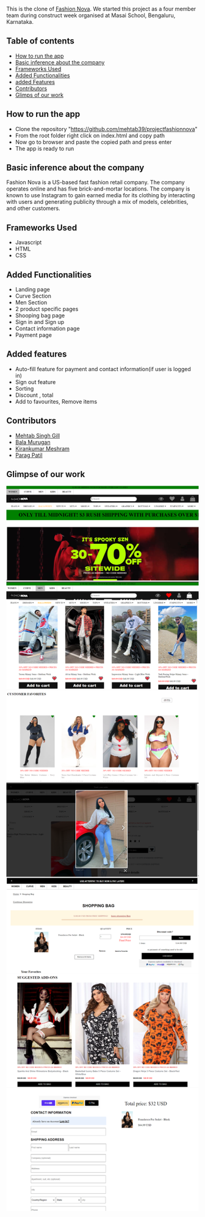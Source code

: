 This is the clone of [Fashion Nova](www.fashionnova.com). We started this project as a four member team during construct week organised at Masai School, Bengaluru, Karnataka.

## Table of contents

* [How to run the app](#how-to-run-the-app)
* [Basic inference about the company](#basic-inference-about-the-company)
* [Frameworks Used](#frameworks-used)
* [Added Functionalities](#added-functionalities)
* [added Features](#added-features)
* [Contributors](#contributors)
* [Glimps of our work](#glimpse-of-our-work)


## How to run the app
* Clone the repository "https://github.com/mehtab39/projectfashionnova"
* From the root folder right click on index.html and copy path
* Now go to browser and paste the copied path and press enter
* The app is ready to run

## Basic inference about the company

Fashion Nova is a US-based fast fashion retail company. The company operates online and has five brick-and-mortar locations. The company is known to use Instagram to gain earned media for its clothing by interacting with users and generating publicity through a mix of models, celebrities, and other customers.

## Frameworks Used
* Javascript
* HTML
* CSS

## Added Functionalities
* Landing page
* Curve Section
* Men Section
* 2 product specific pages
* Shooping bag page
* Sign in and  Sign up
* Contact information page
* Payment page

## Added features
* Auto-fill feature for payment and contact information(if user is logged in)
* Sign out feature
* Sorting
* Discount , total
* Add to favourites, Remove items

## Contributors



* [Mehtab Singh Gill](https://github.com/mehtab39)
* [Bala Murugan](https://github.com/ravi-bala13)
* [Kirankumar Meshram](https://github.com/kirankumarjmeshram)
* [Parag Patil](https://github.com/paragpatil187)


## Glimpse of our work
![Landing-Page](https://github.com/mehtab39/projectfashionnova/blob/main/root/images/Screenshot%20(252).png?raw=true)
![Men](https://github.com/mehtab39/projectfashionnova/blob/main/root/images/Screenshot%20(256).png?raw=true)
![Curve](https://github.com/mehtab39/projectfashionnova/blob/main/root/images/Screenshot%20(257).png?raw=true)
![Product](https://github.com/mehtab39/projectfashionnova/blob/main/root/images/Screenshot%20(263).png?raw=true)
![Cart](https://github.com/mehtab39/projectfashionnova/blob/main/root/images/Screenshot%20(258).png?raw=true)
![Cart](https://github.com/mehtab39/projectfashionnova/blob/main/root/images/Screenshot%20(259).png?raw=true)
![Contact](https://github.com/mehtab39/projectfashionnova/blob/main/root/images/Screenshot%20(260).png?raw=true)

